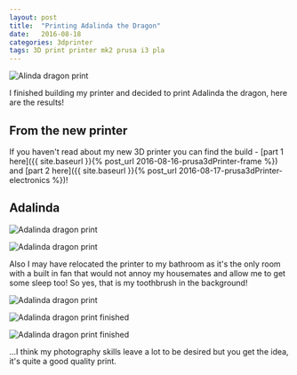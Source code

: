 ```yaml
---
layout: post
title:  "Printing Adalinda the Dragon"
date:   2016-08-18
categories: 3dprinter
tags: 3D print printer mk2 prusa i3 pla
---
```


![Alinda dragon print](/images/printer/printer40_dragon.jpg)

I finished building my printer and decided to print Adalinda the dragon, here are the results!

<!--more-->

## From the new printer

If you haven't read about my new 3D printer you can find the build - [part 1 here]({{ site.baseurl }}{% post_url 2016-08-16-prusa3dPrinter-frame %}) and [part 2 here]({{ site.baseurl }}{% post_url 2016-08-17-prusa3dPrinter-electronics %})!

## Adalinda

![Adalinda dragon print](/images/printer/printer38_dragon.jpg)

![Adalinda dragon print](/images/printer/printer39_dragon.jpg)

Also I may have relocated the printer to my bathroom as it's the only room with a built in fan that would not annoy my housemates and allow me to get some sleep too! So yes, that is my toothbrush in the background!

![Adalinda dragon print](/images/printer/printer40_dragon.jpg)

![Adalinda dragon print finished](/images/printer/printer41_dragon.jpg)

![Adalinda dragon print finished](/images/printer/printer42_dragon.jpg)

...I think my photography skills leave a lot to be desired but you get the idea, it's quite a good quality print.
